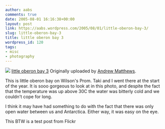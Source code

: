 ```yaml
---
author: aabs
comments: true
date: 2005-08-01 16:16:38+00:00
layout: post
link: https://aabs.wordpress.com/2005/08/01/little-oberon-bay-3/
slug: little-oberon-bay-3
title: little oberon bay 3
wordpress_id: 120
tags:
- misc
- photography
---
```


[![](http://photos23.flickr.com/30202665_9ae64cd741_m.jpg)](http://www.flickr.com/photos/81359372@N00/30202665/)
[little oberon bay 3](http://www.flickr.com/photos/81359372@N00/30202665/)
Originally uploaded by [Andrew Matthews](http://www.flickr.com/people/81359372@N00/).

This is little oberon bay on Wilson's Prom. Taki and I went there at the start of the year. It is sooo gorgeous to look at in this photo, and despite the fact that the temperature was up above 30C the water was bitterly cold and we couldn't cope for long.

I think it may have had something to do with the fact that there was only open water between us and Antarctica. Either way, it was easy on the eye.

This BTW is a test post from Flickr
